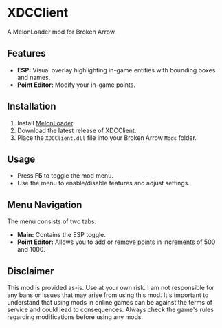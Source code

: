 # XDCClient

A MelonLoader mod for Broken Arrow.

## Features

* **ESP:** Visual overlay highlighting in-game entities with bounding boxes and names.
* **Point Editor:** Modify your in-game points.

## Installation

1. Install [MelonLoader](https://melonwiki.xyz/#/modders/gettingstarted).
2. Download the latest release of XDCClient.
3. Place the `XDCClient.dll` file into your Broken Arrow `Mods` folder.

## Usage

* Press **F5** to toggle the mod menu.
* Use the menu to enable/disable features and adjust settings.

## Menu Navigation

The menu consists of two tabs:

* **Main:** Contains the ESP toggle.
* **Point Editor:** Allows you to add or remove points in increments of 500 and 1000.


## Disclaimer

This mod is provided as-is. Use at your own risk. I am not responsible for any bans or issues that may arise from using this mod.  It's important to understand that using mods in online games can be against the terms of service and could lead to consequences. Always check the game's rules regarding modifications before using any mods.
